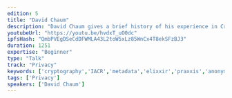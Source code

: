 ```yaml
---
edition: 5
title: "David Chaum"
description: "David Chaum gives a brief history of his experience in Cryptography, and presents Elixxir and Praxxis."
youtubeUrl: "https://youtu.be/hvdxT_uO0dc"
ipfsHash: "QmbPVEgDSeCdDFWMLA43L2toW5xLz85WnCx4T8ekSFzBJ3"
duration: 1251
expertise: "Beginner"
type: "Talk"
track: "Privacy"
keywords: ['cryptography','IACR','metadata','elixxir','praxxis','anonymity','general']
tags: ['Privacy']
speakers: ['David Chaum']
---
```

